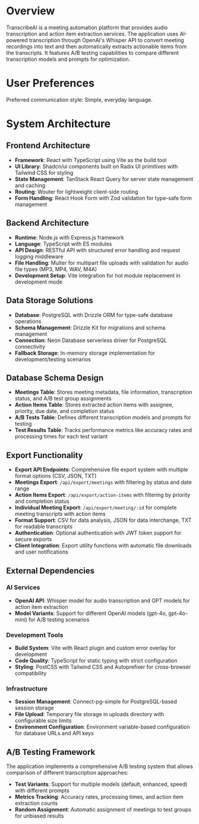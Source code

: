 # Overview

TranscribeAI is a meeting automation platform that provides audio transcription and action item extraction services. The application uses AI-powered transcription through OpenAI's Whisper API to convert meeting recordings into text and then automatically extracts actionable items from the transcripts. It features A/B testing capabilities to compare different transcription models and prompts for optimization.

# User Preferences

Preferred communication style: Simple, everyday language.

# System Architecture

## Frontend Architecture

- **Framework**: React with TypeScript using Vite as the build tool
- **UI Library**: Shadcn/ui components built on Radix UI primitives with Tailwind CSS for styling
- **State Management**: TanStack React Query for server state management and caching
- **Routing**: Wouter for lightweight client-side routing
- **Form Handling**: React Hook Form with Zod validation for type-safe form management

## Backend Architecture

- **Runtime**: Node.js with Express.js framework
- **Language**: TypeScript with ES modules
- **API Design**: RESTful API with structured error handling and request logging middleware
- **File Handling**: Multer for multipart file uploads with validation for audio file types (MP3, MP4, WAV, M4A)
- **Development Setup**: Vite integration for hot module replacement in development mode

## Data Storage Solutions

- **Database**: PostgreSQL with Drizzle ORM for type-safe database operations
- **Schema Management**: Drizzle Kit for migrations and schema management
- **Connection**: Neon Database serverless driver for PostgreSQL connectivity
- **Fallback Storage**: In-memory storage implementation for development/testing scenarios

## Database Schema Design

- **Meetings Table**: Stores meeting metadata, file information, transcription status, and A/B test group assignments
- **Action Items Table**: Stores extracted action items with assignee, priority, due date, and completion status
- **A/B Tests Table**: Defines different transcription models and prompts for testing
- **Test Results Table**: Tracks performance metrics like accuracy rates and processing times for each test variant

## Export Functionality

- **Export API Endpoints**: Comprehensive file export system with multiple format options (CSV, JSON, TXT)
- **Meetings Export**: `/api/export/meetings` with filtering by status and date range
- **Action Items Export**: `/api/export/action-items` with filtering by priority and completion status
- **Individual Meeting Export**: `/api/export/meeting/:id` for complete meeting transcripts with action items
- **Format Support**: CSV for data analysis, JSON for data interchange, TXT for readable transcripts
- **Authentication**: Optional authentication with JWT token support for secure exports
- **Client Integration**: Export utility functions with automatic file downloads and user notifications

## External Dependencies

### AI Services

- **OpenAI API**: Whisper model for audio transcription and GPT models for action item extraction
- **Model Variants**: Support for different OpenAI models (gpt-4o, gpt-4o-mini) for A/B testing scenarios

### Development Tools

- **Build System**: Vite with React plugin and custom error overlay for development
- **Code Quality**: TypeScript for static typing with strict configuration
- **Styling**: PostCSS with Tailwind CSS and Autoprefixer for cross-browser compatibility

### Infrastructure

- **Session Management**: Connect-pg-simple for PostgreSQL-based session storage
- **File Upload**: Temporary file storage in uploads directory with configurable size limits
- **Environment Configuration**: Environment variable-based configuration for database URLs and API keys

## A/B Testing Framework

The application implements a comprehensive A/B testing system that allows comparison of different transcription approaches:

- **Test Variants**: Support for multiple models (default, enhanced, speed) with different prompts
- **Metrics Tracking**: Accuracy rates, processing times, and action item extraction counts
- **Random Assignment**: Automatic assignment of meetings to test groups for unbiased results

